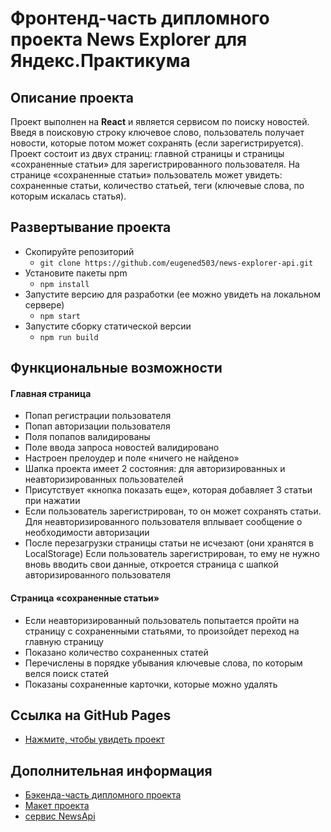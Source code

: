 # Фронтенд-часть дипломного проекта News Explorer для Яндекс.Практикума

## Описание проекта 
Проект выполнен на  **React** и является сервисом по поиску новостей. Введя в поисковую строку ключевое слово, пользователь получает новости, которые потом может сохранять (если зарегистрируется).
Проект состоит из двух страниц: главной страницы и страницы «сохраненные статьи» для зарегистрированного пользователя.
На странице «сохраненные статьи» пользователь может увидеть: сохраненные статьи, количество статьей, теги (ключевые слова, по которым искалась статья).

## Развертывание проекта
- Скопируйте репозиторий
    - `git clone https://github.com/eugened503/news-explorer-api.git`
- Установите пакеты npm
     - `npm install`
- Запустите версию для разработки (ее можно увидеть на локальном сервере)
    - `npm start`
- Запустите сборку статической версии
     - `npm run build`

## Функциональные возможности

#### Главная страница
+ Попап регистрации пользователя
+ Попап авторизации пользователя
+ Поля попапов валидированы
+ Поле ввода запроса новостей валидировано
+ Настроен прелоудер и поле «ничего не найдено»
+ Шапка проекта имеет 2 состояния: для авторизированных и неавторизированных пользователей
+ Присутствует «кнопка показать еще», которая добавляет 3 статьи при нажатии
+ Если пользователь зарегистрирован, то он может сохранять статьи. Для неавторизированного пользователя вплывает сообщение о необходимости авторизации
+ Пoсле перезагрузки страницы статьи не исчезают (они хранятся в LocalStorage)
Если пользователь зарегистрирован, то ему не нужно вновь вводить свои данные, откроется страница с шапкой авторизированного пользователя

#### Страница «сохраненные статьи»
+ Если неавторизированный пользователь попытается пройти на страницу с сохраненными статьями, то произойдет переход на главную страницу
+ Показано количество сохраненных статей
+ Перечислены в порядке убывания ключевые слова, по которым велся поиск статей
+ Показаны сохраненные карточки, которые можно удалять

## Ссылка на GitHub Pages
* [Нажмите, чтобы увидеть проект](https://eugened503.github.io/news-explorer-frontend/#/)

## Дополнительная информация
* [Бэкенда-часть дипломного проекта](https://github.com/eugened503/news-explorer-api)
* [Макет проекта](https://www.figma.com/file/Dhl21eRzzbFMBe0DU9SglF/Diploma-WEB-v2.0-(for-students)?node-id=6%3A116)
* [сервис NewsApi](https://newsapi.org/)

